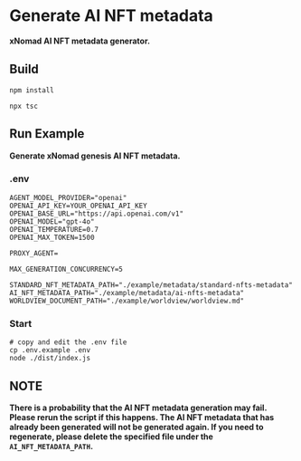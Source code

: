# Generate AI NFT metadata
**xNomad AI NFT metadata generator.**

## Build
```shell
npm install

npx tsc
```

## Run Example
**Generate xNomad genesis AI NFT metadata.**
### .env
```shell
AGENT_MODEL_PROVIDER="openai"
OPENAI_API_KEY=YOUR_OPENAI_API_KEY
OPENAI_BASE_URL="https://api.openai.com/v1"
OPENAI_MODEL="gpt-4o"   
OPENAI_TEMPERATURE=0.7
OPENAI_MAX_TOKEN=1500

PROXY_AGENT=

MAX_GENERATION_CONCURRENCY=5

STANDARD_NFT_METADATA_PATH="./example/metadata/standard-nfts-metadata"
AI_NFT_METADATA_PATH="./example/metadata/ai-nfts-metadata"
WORLDVIEW_DOCUMENT_PATH="./example/worldview/worldview.md"
```

### Start
```shell
# copy and edit the .env file
cp .env.example .env
node ./dist/index.js
```

## NOTE
**There is a probability that the AI NFT metadata generation may fail. Please rerun the script if this happens. The AI NFT metadata that has already been generated will not be generated again. If you need to regenerate, please delete the specified file under the ```AI_NFT_METADATA_PATH```.**
